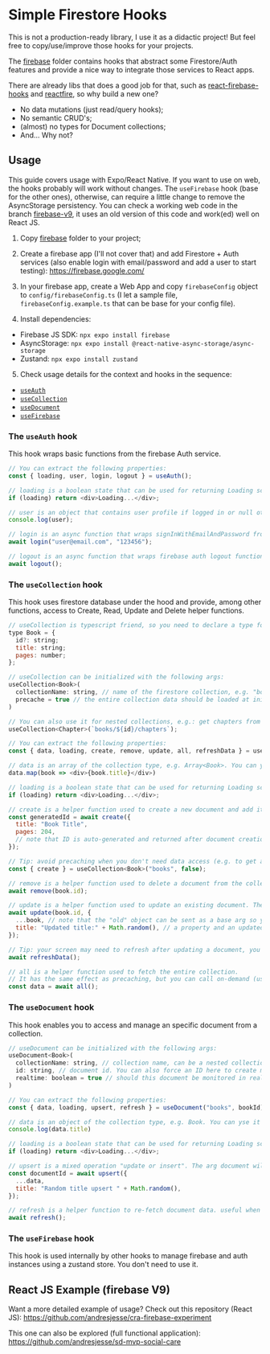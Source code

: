 <!-- prettier-ignore-start -->
# Simple Firestore Hooks

This is not a production-ready library, I use it as a didactic project! But feel free to copy/use/improve those hooks for your projects.

The [firebase](expo-example/firebase/) folder contains hooks that abstract some Firestore/Auth features and provide a nice way to integrate those services to React apps. 

There are already libs that does a good job for that, such as [react-firebase-hooks](https://github.com/CSFrequency/react-firebase-hooks) and [reactfire](https://github.com/FirebaseExtended/reactfire), so why build a new one?

- No data mutations (just read/query hooks);
- No semantic CRUD's;
- (almost) no types for Document collections;
- And... Why not?

## Usage

This guide covers usage with Expo/React Native. If you want to use on web, the hooks probably will work without changes. The `useFirebase` hook (base for the other ones), otherwise, can require a little change to remove the AsyncStorage persistency. You can check a working web code in the branch [firebase-v9](https://github.com/andresjesse/simple-firestore-hooks/tree/firebase-v9), it uses an old version of this code and work(ed) well on React JS.

1. Copy [firebase](expo-example/firebase/) folder to your project;

2. Create a firebase app (I'll not cover that) and add Firestore + Auth services (also enable login with email/password and add a user to start testing): https://firebase.google.com/

3. In your firebase app, create a Web App and copy `firebaseConfig` object to `config/firebaseConfig.ts` (I let a sample file, `firebaseConfig.example.ts` that can be base for your config file).

4. Install dependencies:

- Firebase JS SDK: `npx expo install firebase`
- AsyncStorage: `npx expo install @react-native-async-storage/async-storage`
- Zustand: `npx expo install zustand`

5. Check usage details for the context and hooks in the sequence:

- [`useAuth`](#the-useAuth-hook)
- [`useCollection`](#the-useCollection-hook)
- [`useDocument`](#the-useDocument-hook)
- [`useFirebase`](#the-useFirebase-hook)

### The `useAuth` hook

This hook wraps basic functions from the firebase Auth service.

```js
// You can extract the following properties:
const { loading, user, login, logout } = useAuth();

// loading is a boolean state that can be used for returning Loading screen placeholders:
if (loading) return <div>Loading...</div>;

// user is an object that contains user profile if logged in or null otherwise:
console.log(user);

// login is an async function that wraps signInWithEmailAndPassword from firebase auth service:
await login("user@email.com", "123456");

// logout is an async function that wraps firebase auth logout function:
await logout();
```

### The `useCollection` hook

This hook uses firestore database under the hood and provide, among other functions, access to Create, Read, Update and Delete helper functions.

```js
// useCollection is typescript friend, so you need to declare a type for your collection, e.g.:
type Book = {
  id?: string;
  title: string;
  pages: number;
};

// useCollection can be initialized with the following args:
useCollection<Book>(
  collectionName: string, // name of the firestore collection, e.g. "books"
  precache = true // the entire collection data should be loaded at initialization? default is true
)

// You can also use it for nested collections, e.g.: get chapters from a book with a given id:
useCollection<Chapter>(`books/${id}/chapters`);

// You can extract the following properties:
const { data, loading, create, remove, update, all, refreshData } = useCollection<Book>("books");

// data is an array of the collection type, e.g. Array<Book>. You can yse it as it is, e.g.:
data.map(book => <div>{book.title}</div>)

// loading is a boolean state that can be used for returning Loading screen placeholders:
if (loading) return <div>Loading...</div>;

// create is a helper function used to create a new document and add it the collection:
const generatedId = await create({
  title: "Book Title",
  pages: 204,
  // note that ID is auto-generated and returned after document creation!
});

// Tip: avoid precaching when you don't need data access (e.g. to get a "create" reference)
const { create } = useCollection<Book>("books", false);

// remove is a helper function used to delete a document from the collection:
await remove(book.id);

// update is a helper function used to update an existing document. The entire document is always overriden!!
await update(book.id, {
  ...book, // note that the "old" object can be sent as a base arg so you can do partial updates
  title: "Updated title:" + Math.random(), // a property and an updated value
});

// Tip: your screen may need to refresh after updating a document, you can force it to re-fetch collection data:
await refreshData();

// all is a helper function used to fetch the entire collection.
// It has the same effect as precaching, but you can call on-demand (useful when precaching is disabled):
const data = await all();
```

### The `useDocument` hook

This hook enables you to access and manage an specific document from a collection.

```js
// useDocument can be initialized with the following args:
useDocument<Book>(
  collectionName: string, // collection name, can be a nested collection
  id: string, // document id. You can also force an ID here to create manual id's.
  realtime: boolean = true // should this document be monitored in realtime? (it's nice, try it!). default is true.
)

// You can extract the following properties:
const { data, loading, upsert, refresh } = useDocument("books", bookId)

// data is an object of the collection type, e.g. Book. You can yse it as it is, e.g.:
console.log(data.title)

// loading is a boolean state that can be used for returning Loading screen placeholders:
if (loading) return <div>Loading...</div>;

// upsert is a mixed operation "update or insert". The arg document will be created if not exists, updated otherwise.
const documentId = await upsert({
  ...data,
  title: "Random title upsert " + Math.random(),
});

// refresh is a helper function to re-fetch document data. useful when realtime is disabled.
await refresh();

```

### The `useFirebase` hook

This hook is used internally by other hooks to manage firebase and auth instances using a zustand store. You don't need to use it.

## React JS Example (firebase V9)

Want a more detailed example of usage? Check out this repository (React JS): https://github.com/andresjesse/cra-firebase-experiment

This one can also be explored (full functional application): https://github.com/andresjesse/sd-mvp-social-care 

<!-- prettier-ignore-end -->
